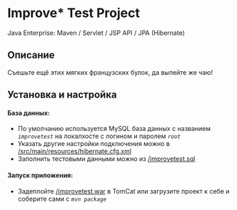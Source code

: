 Improve* Test Project
===============================
Java Enterprise:
Maven / Servlet / JSP API / JPA (Hibernate)

## Описание

Съешьте ещё этих мягких французских булок, да выпейте же чаю!

## Установка и настройка

#### База данных:
- По умолчанию используется MySQL база данных с названием _`improvetest`_ на локалхосте с логином и паролем _`root`_
- Указать другие настройки подключения можно в <a href="/src/main/resources/hibernate.cfg.xml">/src/main/resources/hibernate.cfg.xml</a>
- Заполнить тестовыми данными можно из <a href="/improvetest.sql">/improvetest.sql</a>

#### Запуск приложения:

- Задеплойте <a href="/improvetest.war">/improvetest.war</a> в TomCat или загрузите проект к себе и соберите сами с _`mvn package`_